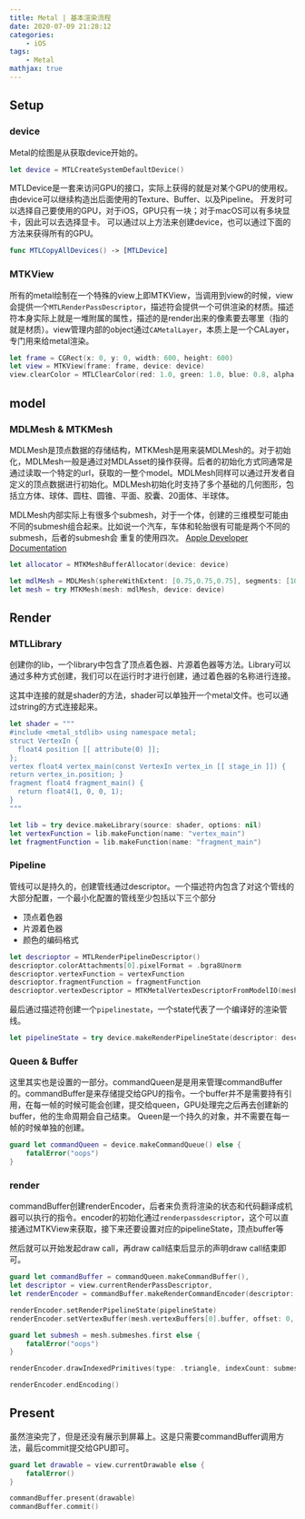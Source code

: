 ```yaml
---
title: Metal | 基本渲染流程
date: 2020-07-09 21:28:12
categories:
    - iOS
tags: 
    - Metal
mathjax: true
---
```


## Setup
### device
Metal的绘图是从获取device开始的。
```swift
let device = MTLCreateSystemDefaultDevice()
```
MTLDevice是一套来访问GPU的接口，实际上获得的就是对某个GPU的使用权。由device可以继续构造出后面使用的Texture、Buffer、以及Pipeline。
开发时可以选择自己要使用的GPU，对于iOS，GPU只有一块；对于macOS可以有多块显卡，因此可以去选择显卡。
可以通过以上方法来创建device，也可以通过下面的方法来获得所有的GPU。
```swift
func MTLCopyAllDevices() -> [MTLDevice]
```
<!--more-->
### MTKView
所有的metal绘制在一个特殊的view上即MTKView，当调用到view的时候，view会提供一个`MTLRenderPassDescriptor`，描述符会提供一个可供渲染的材质。描述符本身实际上就是一堆附属的属性，描述的是render出来的像素要去哪里（指的就是材质）。view管理内部的object通过`CAMetalLayer`，本质上是一个CALayer，专门用来给metal渲染。
```swift
let frame = CGRect(x: 0, y: 0, width: 600, height: 600)
let view = MTKView(frame: frame, device: device)
view.clearColor = MTLClearColor(red: 1.0, green: 1.0, blue: 0.8, alpha: 1.0)
```

## model
### MDLMesh & MTKMesh
MDLMesh是顶点数据的存储结构，MTKMesh是用来装MDLMesh的。对于初始化，MDLMesh一般是通过对MDLAsset的操作获得。后者的初始化方式同通常是通过读取一个特定的url，获取的一整个model。MDLMesh同样可以通过开发者自定义的顶点数据进行初始化。MDLMesh初始化时支持了多个基础的几何图形，包括立方体、球体、圆柱、圆锥、平面、胶囊、20面体、半球体。

MDLMesh内部实际上有很多个submesh，对于一个体，创建的三维模型可能由不同的submesh组合起来。比如说一个汽车，车体和轮胎很有可能是两个不同的submesh，后者的submesh会 重复的使用四次。
[Apple Developer Documentation](https://developer.apple.com/documentation/modelio/mdlmesh)
```swift
let allocator = MTKMeshBufferAllocator(device: device)

let mdlMesh = MDLMesh(sphereWithExtent: [0.75,0.75,0.75], segments: [100,100], inwardNormals: false, geometryType: .triangles, allocator: allocator)
let mesh = try MTKMesh(mesh: mdlMesh, device: device)

```


## Render
### MTLLibrary
创建你的lib，一个library中包含了顶点着色器、片源着色器等方法。Library可以通过多种方式创建，我们可以在运行时才进行创建，通过着色器的名称进行连接。

这其中连接的就是shader的方法，shader可以单独开一个metal文件。也可以通过string的方式连接起来。

```swift
let shader = """
#include <metal_stdlib> using namespace metal;
struct VertexIn {
  float4 position [[ attribute(0) ]];
};
vertex float4 vertex_main(const VertexIn vertex_in [[ stage_in ]]) {
return vertex_in.position; }
fragment float4 fragment_main() {
  return float4(1, 0, 0, 1);
}
"""

let lib = try device.makeLibrary(source: shader, options: nil)
let vertexFunction = lib.makeFunction(name: "vertex_main")
let fragmentFunction = lib.makeFunction(name: "fragment_main")
```

### Pipeline
管线可以是持久的，创建管线通过descriptor。一个描述符内包含了对这个管线的大部分配置，一个最小化配置的管线至少包括以下三个部分
- 顶点着色器
- 片源着色器
- 颜色的编码格式
```swift
let descrioptor = MTLRenderPipelineDescriptor()
descrioptor.colorAttachments[0].pixelFormat = .bgra8Unorm
descrioptor.vertexFunction = vertexFunction
descrioptor.fragmentFunction = fragmentFunction
descrioptor.vertexDescriptor = MTKMetalVertexDescriptorFromModelIO(mesh.vertexDescriptor)
```
最后通过描述符创建一个`pipelinestate`，一个state代表了一个编译好的渲染管线。
```swift
let pipelineState = try device.makeRenderPipelineState(descriptor: descrioptor)
```

### Queen & Buffer
这里其实也是设置的一部分。commandQueen是是用来管理commandBuffer的。commandBuffer是来存储提交给GPU的指令。一个buffer并不是需要持有引用，在每一帧的时候可能会创建，提交给queen，GPU处理完之后再去创建新的buffer，他的生命周期会自己结束。
Queen是一个持久的对象，并不需要在每一帧的时候单独的创建。
```swift
guard let commandQueen = device.makeCommandQueue() else {
    fatalError("oops")
}
```

### render
commandBuffer创建renderEncoder，后者来负责将渲染的状态和代码翻译成机器可以执行的指令。encoder的初始化通过`renderpassdescriptor`，这个可以直接通过MTKView来获取，接下来还要设置对应的pipelineState，顶点buffer等

然后就可以开始发起draw call，再draw call结束后显示的声明draw call结束即可。

```swift
guard let commandBuffer = commandQueen.makeCommandBuffer(),
let descriptor = view.currentRenderPassDescriptor,
let renderEncoder = commandBuffer.makeRenderCommandEncoder(descriptor: descriptor) else { fatalError() }

renderEncoder.setRenderPipelineState(pipelineState)
renderEncoder.setVertexBuffer(mesh.vertexBuffers[0].buffer, offset: 0, index: 0)

guard let submesh = mesh.submeshes.first else {
    fatalError("oops")
}

renderEncoder.drawIndexedPrimitives(type: .triangle, indexCount: submesh.indexCount, indexType: submesh.indexType, indexBuffer: submesh.indexBuffer.buffer, indexBufferOffset: 0)

renderEncoder.endEncoding()
```

## Present
虽然渲染完了，但是还没有展示到屏幕上。这是只需要commandBuffer调用方法，最后commit提交给GPU即可。
```swift
guard let drawable = view.currentDrawable else {
    fatalError()
}

commandBuffer.present(drawable)
commandBuffer.commit()
```